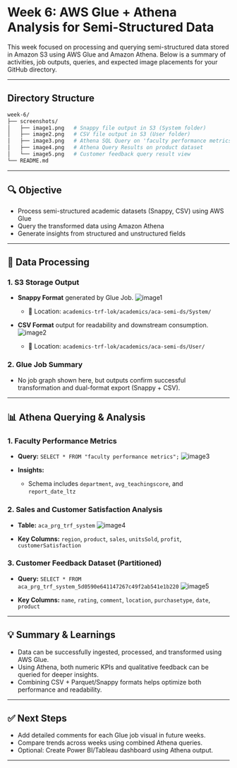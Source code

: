 # Week 6: AWS Glue + Athena Analysis for Semi-Structured Data

This week focused on processing and querying semi-structured data stored in Amazon S3 using AWS Glue and Amazon Athena. Below is a summary of activities, job outputs, queries, and expected image placements for your GitHub directory.

---

## Directory Structure

```bash
week-6/
├── screenshots/
│   ├── image1.png   # Snappy file output in S3 (System folder)
│   ├── image2.png   # CSV file output in S3 (User folder)
│   ├── image3.png   # Athena SQL Query on 'faculty performance metrics'
│   ├── image4.png   # Athena Query Results on product dataset
│   └── image5.png   # Customer feedback query result view
└── README.md
```

---

## 🔍 Objective

- Process semi-structured academic datasets (Snappy, CSV) using AWS Glue
- Query the transformed data using Amazon Athena
- Generate insights from structured and unstructured fields

---

## 🧪 Data Processing

### 1. **S3 Storage Output**
- **Snappy Format** generated by Glue Job.
 ![image1](https://github.com/user-attachments/assets/0545e032-b3b0-4605-a3df-d75ffee1e9eb)

  - 🔹 Location: `academics-trf-lok/academics/aca-semi-ds/System/`

- **CSV Format** output for readability and downstream consumption.
![image2](https://github.com/user-attachments/assets/392aa6cd-62c3-442a-a6fb-301f63cb5375)

  - 🔹 Location: `academics-trf-lok/academics/aca-semi-ds/User/`

### 2. **Glue Job Summary**
- No job graph shown here, but outputs confirm successful transformation and dual-format export (Snappy + CSV).

---

## 📊 Athena Querying & Analysis

### 1. **Faculty Performance Metrics**
- **Query:** `SELECT * FROM "faculty performance metrics";`
![image3](https://github.com/user-attachments/assets/a16349a3-93ec-4ec9-b452-7ed60551c93e)

- **Insights:**
  - Schema includes `department`, `avg_teachingscore`, and `report_date_ltz`

### 2. **Sales and Customer Satisfaction Analysis**
- **Table:** `aca_prg_trf_system`
  ![image4](https://github.com/user-attachments/assets/fc8dc47a-1ea1-4301-b346-d0f8d07a37fc)

- **Key Columns:** `region`, `product`, `sales`, `unitsSold`, `profit`, `customerSatisfaction`

### 3. **Customer Feedback Dataset (Partitioned)**
- **Query:** `SELECT * FROM aca_prg_trf_system_5d0590e641147267c49f2ab541e1b220`
![image5](https://github.com/user-attachments/assets/c002c1fb-ad3b-4d17-87ac-be02025ce068)

- **Key Columns:** `name`, `rating`, `comment`, `location`, `purchasetype`, `date`, `product`

---

## 💡 Summary & Learnings

- Data can be successfully ingested, processed, and transformed using AWS Glue.
- Using Athena, both numeric KPIs and qualitative feedback can be queried for deeper insights.
- Combining CSV + Parquet/Snappy formats helps optimize both performance and readability.

---

## ✅ Next Steps
- Add detailed comments for each Glue job visual in future weeks.
- Compare trends across weeks using combined Athena queries.
- Optional: Create Power BI/Tableau dashboard using Athena output.

---


